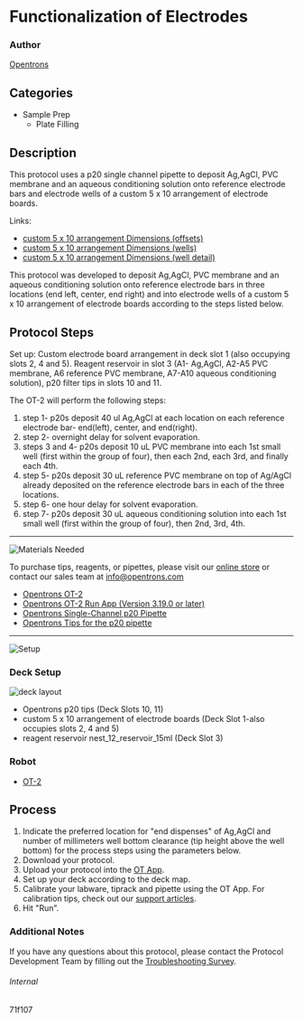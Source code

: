 # Functionalization of Electrodes

### Author
[Opentrons](https://opentrons.com/)

## Categories
* Sample Prep
     * Plate Filling

## Description

This protocol uses a p20 single channel pipette to deposit Ag,AgCl, PVC membrane and an aqueous conditioning solution onto reference electrode bars and electrode wells of a custom 5 x 10 arrangement of electrode boards.

Links:
* [custom 5 x 10 arrangement Dimensions (offsets)](https://s3.amazonaws.com/pf-upload-01/u-4256/0/2021-06-24/ao13rwm/Sensor%20V2%20Dimensions%20offsets.pdf)
* [custom 5 x 10 arrangement Dimensions (wells)](https://s3.amazonaws.com/pf-upload-01/u-4256/0/2021-06-24/9t03rv3/Sensor%20V2%20Dimensions%20%26%20wells.pdf)
* [custom 5 x 10 arrangement Dimensions (well detail)](https://s3.amazonaws.com/pf-upload-01/u-4256/0/2021-06-24/ax23rfl/Sensor%20V2%20Dimensions%20well.pdf)

This protocol was developed to deposit Ag,AgCl, PVC membrane and an aqueous conditioning solution onto reference electrode bars in three locations (end left, center, end right) and into electrode wells of a custom 5 x 10 arrangement of electrode boards according to the steps listed below.

## Protocol Steps

Set up: Custom electrode board arrangement in deck slot 1 (also occupying slots 2, 4 and 5). Reagent reservoir in slot 3 (A1- Ag,AgCl, A2-A5 PVC membrane, A6 reference PVC membrane, A7-A10 aqueous conditioning solution), p20 filter tips in slots 10 and 11.

The OT-2 will perform the following steps:
1. step 1- p20s deposit 40 ul Ag,AgCl at each location on each reference electrode bar- end(left), center, and end(right).
2. step 2- overnight delay for solvent evaporation.
3. steps 3 and 4- p20s deposit 10 uL PVC membrane into each 1st small well (first within the group of four), then each 2nd, each 3rd, and finally each 4th.
4. step 5- p20s deposit 30 uL reference PVC membrane on top of Ag/AgCl already deposited on the reference electrode bars in each of the three locations.
5. step 6- one hour delay for solvent evaporation.
6. step 7-  p20s deposit 30 uL aqueous conditioning solution into each 1st small well (first within the group of four), then 2nd, 3rd, 4th.

---
![Materials Needed](https://s3.amazonaws.com/opentrons-protocol-library-website/custom-README-images/001-General+Headings/materials.png)

To purchase tips, reagents, or pipettes, please visit our [online store](https://shop.opentrons.com/) or contact our sales team at [info@opentrons.com](mailto:info@opentrons.com)

* [Opentrons OT-2](https://shop.opentrons.com/collections/ot-2-robot/products/ot-2)
* [Opentrons OT-2 Run App (Version 3.19.0 or later)](https://opentrons.com/ot-app/)
* [Opentrons Single-Channel p20 Pipette](https://shop.opentrons.com/collections/ot-2-pipettes/products/single-channel-electronic-pipette)
* [Opentrons Tips for the p20 pipette](https://shop.opentrons.com/collections/opentrons-tips)

---
![Setup](https://s3.amazonaws.com/opentrons-protocol-library-website/custom-README-images/001-General+Headings/Setup.png)

### Deck Setup
![deck layout](https://opentrons-protocol-library-website.s3.amazonaws.com/custom-README-images/71f107/layout_71f107.png)

* Opentrons p20 tips (Deck Slots 10, 11)
* custom 5 x 10 arrangement of electrode boards (Deck Slot 1-also occupies slots 2, 4 and 5)
* reagent reservoir nest_12_reservoir_15ml (Deck Slot 3)

### Robot
* [OT-2](https://opentrons.com/ot-2)

## Process
1. Indicate the preferred location for "end dispenses" of Ag,AgCl and number of millimeters well bottom clearance (tip height above the well bottom) for the process steps using the parameters below.
2. Download your protocol.
3. Upload your protocol into the [OT App](https://opentrons.com/ot-app).
4. Set up your deck according to the deck map.
5. Calibrate your labware, tiprack and pipette using the OT App. For calibration tips, check out our [support articles](https://support.opentrons.com/en/collections/1559720-guide-for-getting-started-with-the-ot-2).
6. Hit "Run".

### Additional Notes
If you have any questions about this protocol, please contact the Protocol Development Team by filling out the [Troubleshooting Survey](https://protocol-troubleshooting.paperform.co/).

###### Internal
71f107
